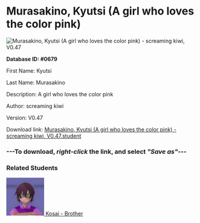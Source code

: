# Murasakino, Kyutsi (A girl who loves the color pink)

<img src="Files/Murasakino, Kyutsi (A girl who loves the color pink).png" title="Murasakino, Kyutsi (A girl who loves the color pink) - screaming kiwi, V0.47">

**Database ID: #0679**

First Name: Kyutsi

Last Name: Murasakino

Description: A girl who loves the color pink

Author: screaming kiwi

Version: V0.47

Download link: <a href="https://raw.githubusercontent.com/Arbiter1223/Daigaku-Gurashi-Custom-Students/master/Files/Student Files/Murasakino%2C%20Kyutsi%20(A%20girl%20who%20loves%20the%20color%20pink)%20-%20screaming%20kiwi%2C%20V0.47.student">Murasakino, Kyutsi (A girl who loves the color pink) - screaming kiwi, V0.47.student</a>

### ---**To download, _right-click_ the link, and select _"Save as"_**---

### Related Students

<a href="Murasakino, Kosai (A guy who loves to tell stories).md"><img src="Files/Thumbs/Murasakino, Kosai (A guy who loves to tell stories).png" height="100" width="100" title="Murasakino, Kosai (A guy who loves to tell stories) - screaming kiwi, V0.47"></a><a href="Murasakino, Kosai (A guy who loves to tell stories).md"> Kosai - Brother</a>

